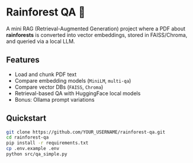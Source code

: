 # Rainforest QA 🌳

A mini RAG (Retrieval-Augmented Generation) project where a PDF about **rainforests** is converted into vector embeddings, stored in FAISS/Chroma, and queried via a local LLM.

## Features
- Load and chunk PDF text
- Compare embedding models (`MiniLM`, `multi-qa`)
- Compare vector DBs (`FAISS`, `Chroma`)
- Retrieval-based QA with HuggingFace local models
- Bonus: Ollama prompt variations

## Quickstart
```bash
git clone https://github.com/YOUR_USERNAME/rainforest-qa.git
cd rainforest-qa
pip install -r requirements.txt
cp .env.example .env
python src/qa_simple.py
